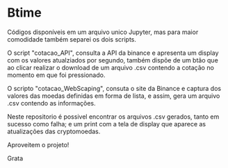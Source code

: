 # Btime
Códigos disponíveis em um arquivo unico Jupyter, mas para maior comodidade também separei os dois scripts.

O script "cotacao_API", consulta a API da binance e apresenta um display com os valores atualziados por segundo, também dispõe de um btão que ao clicar realizar o download de um arquivo .csv contendo a cotação no momento em que foi pressionado. 

O scripto "cotacao_WebScaping", consuta o site da Binance e captura dos valores das moedas definidas em forma de lista, e assim, gera um arquivo .csv contendo as informações.

Neste repositorio é possivel encontrar os arquivos .csv gerados, tanto em sucesso como falha; e um print com a tela de display que aparece as atualizações das cryptomoedas.

Aproveitem o projeto!

Grata
